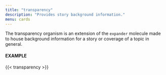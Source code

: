 ```yaml
---
title: "transparency"
description: "Provides story background information."
menu: cards
---
```


The transparency organism is an extension of the `expander` molecule made to house background information for a story or coverage of a topic in general. 

#### EXAMPLE

{{< transparency >}}
